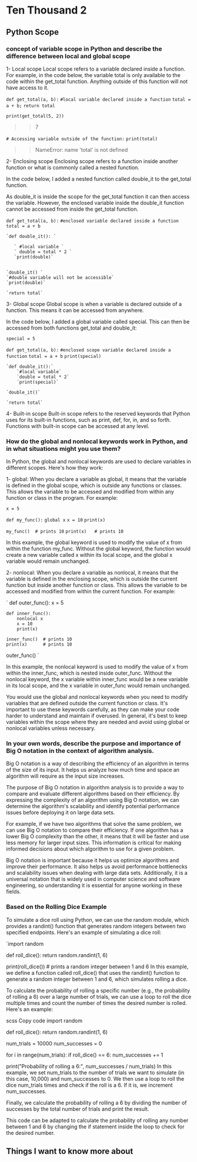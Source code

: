 # Ten Thousand 2

## Python Scope

### concept of variable scope in Python and describe the difference between local and global scope

1- Local scope
Local scope refers to a variable declared inside a function. For example, in the code below, the variable total is only available to the code within the get_total function. Anything outside of this function will not have access to it.

`def get_total(a, b):`
 `#local variable declared inside a function`
    `total = a + b;`
    `return total`

`print(get_total(5, 2))`
 >> 7

`# Accessing variable outside of the function:`
`print(total)`
 >> NameError: name 'total' is not defined

2- Enclosing scope
Enclosing scope refers to a function inside another function or what is commonly called a nested function.

In the code below, I added a nested function called double_it to the get_total function.

As double_it is inside the scope for the get_total function it can then access the variable. However, the enclosed variable inside the double_it function cannot be accessed from inside the get_total function.


`def get_total(a, b):`
    `#enclosed variable declared inside a function`
    ` total = a + b `

    `def double_it(): `

       ` #local variable `
       ` double = total * 2 `
       `print(double)`


    `double_it() `
    `#double variable will not be accessible`
    `print(double)`

    `return total`

3-  Global scope
Global scope is when a variable is declared outside of a function. This means it can be accessed from anywhere. 

In the code below, I  added a global variable called special. This can then be accessed from both functions get_total and double_it:

`special = 5`

`def get_total(a, b):`
    `#enclosed scope variable declared inside a function`
    `total = a + b`
    `print(special)`

    `def double_it():`
        `#local variable`
        `double = total * 2`
        `print(special)`

    `double_it()`

    `return total`

4-  Built-in scope
Built-in scope refers to the reserved keywords that Python uses for its built-in functions, such as print, def, for, in, and so forth.  Functions with built-in scope can be accessed at any level.

### How do the global and nonlocal keywords work in Python, and in what situations might you use them?

In Python, the global and nonlocal keywords are used to declare variables in different scopes. Here's how they work:

1- global: When you declare a variable as global, it means that the variable is defined in the global scope, which is outside any functions or classes. This allows the variable to be accessed and modified from within any function or class in the program. For example:

`x = 5`

`def my_func():`
    `global x`
    `x = 10`
    `print(x)`

`my_func()  # prints 10`
`print(x)   # prints 10`

In this example, the global keyword is used to modify the value of x from within the function my_func. Without the global keyword, the function would create a new variable called x within its local scope, and the global x variable would remain unchanged.

2- nonlocal: When you declare a variable as nonlocal, it means that the variable is defined in the enclosing scope, which is outside the current function but inside another function or class. This allows the variable to be accessed and modified from within the current function. For example:

`
def outer_func():
    x = 5
    
    def inner_func():
        nonlocal x
        x = 10
        print(x)
    
    inner_func()  # prints 10
    print(x)      # prints 10

outer_func()
`

In this example, the nonlocal keyword is used to modify the value of x from within the inner_func, which is nested inside outer_func. Without the nonlocal keyword, the x variable within inner_func would be a new variable in its local scope, and the x variable in outer_func would remain unchanged.

You would use the global and nonlocal keywords when you need to modify variables that are defined outside the current function or class. It's important to use these keywords carefully, as they can make your code harder to understand and maintain if overused. In general, it's best to keep variables within the scope where they are needed and avoid using global or nonlocal variables unless necessary.


### In your own words, describe the purpose and importance of Big O notation in the context of algorithm analysis.

Big O notation is a way of describing the efficiency of an algorithm in terms of the size of its input. It helps us analyze how much time and space an algorithm will require as the input size increases.

The purpose of Big O notation in algorithm analysis is to provide a way to compare and evaluate different algorithms based on their efficiency. By expressing the complexity of an algorithm using Big O notation, we can determine the algorithm's scalability and identify potential performance issues before deploying it on large data sets.

For example, if we have two algorithms that solve the same problem, we can use Big O notation to compare their efficiency. If one algorithm has a lower Big O complexity than the other, it means that it will be faster and use less memory for larger input sizes. This information is critical for making informed decisions about which algorithm to use for a given problem.

Big O notation is important because it helps us optimize algorithms and improve their performance. It also helps us avoid performance bottlenecks and scalability issues when dealing with large data sets. Additionally, it is a universal notation that is widely used in computer science and software engineering, so understanding it is essential for anyone working in these fields.


### Based on the Rolling Dice Example

To simulate a dice roll using Python, we can use the random module, which provides a randint() function that generates random integers between two specified endpoints. Here's an example of simulating a dice roll:

`import random

def roll_dice():
    return random.randint(1, 6)

print(roll_dice())  # prints a random integer between 1 and 6
In this example, we define a function called roll_dice() that uses the randint() function to generate a random integer between 1 and 6, which simulates rolling a dice.

To calculate the probability of rolling a specific number (e.g., the probability of rolling a 6) over a large number of trials, we can use a loop to roll the dice multiple times and count the number of times the desired number is rolled. Here's an example:

scss
Copy code
import random

def roll_dice():
    return random.randint(1, 6)

num_trials = 10000
num_successes = 0

for i in range(num_trials):
    if roll_dice() == 6:
        num_successes += 1

print("Probability of rolling a 6:", num_successes / num_trials)
In this example, we set num_trials to the number of trials we want to simulate (in this case, 10,000) and num_successes to 0. We then use a loop to roll the dice num_trials times and check if the roll is a 6. If it is, we increment num_successes.

Finally, we calculate the probability of rolling a 6 by dividing the number of successes by the total number of trials and print the result.

This code can be adapted to calculate the probability of rolling any number between 1 and 6 by changing the if statement inside the loop to check for the desired number.


## Things I want to know more about